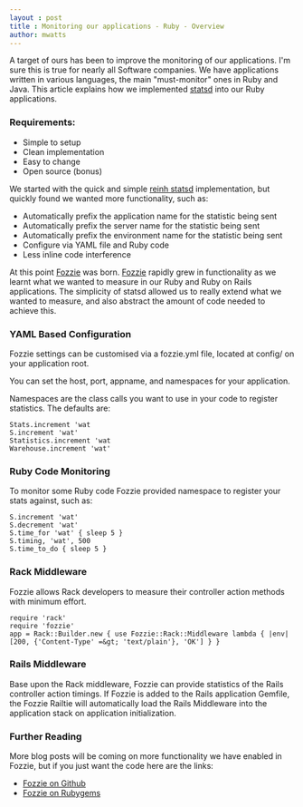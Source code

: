 ```yaml
---
layout : post
title : Monitoring our applications - Ruby - Overview
author: mwatts
---
```


A target of ours has been to improve the monitoring of our applications. I'm sure this is true for nearly all Software companies. We have applications written in various languages, the main "must-monitor" ones in Ruby and Java. This article explains how we implemented [statsd](http://codeascraft.etsy.com/2011/02/15/measure-anything-measure-everything) into our Ruby applications.

### Requirements:

- Simple to setup
- Clean implementation
- Easy to change
- Open source (bonus)

We started with the quick and simple [reinh statsd](https://github.com/reinh/statsd) implementation, but quickly found we wanted more functionality, such as:

- Automatically prefix the application name for the statistic being sent
- Automatically prefix the server name for the statistic being sent
- Automatically prefix the environment name for the statistic being sent
- Configure via YAML file and Ruby code
- Less inline code interference

At this point [Fozzie](https://github.com/lonelyplanet/fozzie) was born. [Fozzie](https://github.com/lonelyplanet/fozzie) rapidly grew in functionality as we learnt what we wanted to measure in our Ruby and Ruby on Rails applications. The simplicity of statsd allowed us to really extend what we wanted to measure, and also abstract the amount of code needed to achieve this.

### YAML Based Configuration
Fozzie settings can be customised via a fozzie.yml file, located at config/ on your application root.

You can set the host, port, appname, and namespaces for your application.

Namespaces are the class calls you want to use in your code to register statistics. The defaults are:

```
Stats.increment 'wat
S.increment 'wat'
Statistics.increment 'wat
Warehouse.increment 'wat'
```

### Ruby Code Monitoring
To monitor some Ruby code Fozzie provided namespace to register your stats against, such as:

```
S.increment 'wat'
S.decrement 'wat'
S.time_for 'wat' { sleep 5 }
S.timing, 'wat', 500
S.time_to_do { sleep 5 }
```

### Rack Middleware
Fozzie allows Rack developers to measure their controller action methods with minimum effort.

```
require 'rack'
require 'fozzie'
app = Rack::Builder.new { use Fozzie::Rack::Middleware lambda { |env| [200, {'Content-Type' =&gt; 'text/plain'}, 'OK'] } }
```

### Rails Middleware
Base upon the Rack middleware, Fozzie can provide statistics of the Rails controller action timings. If Fozzie is added to the Rails application Gemfile, the Fozzie Railtie will automatically load the Rails Middleware into the application stack on application initialization.

### Further Reading
More blog posts will be coming on more functionality we have enabled in Fozzie, but if you just want the code here are the links:

- [Fozzie on Github](https://github.com/lonelyplanet/fozzie)
- [Fozzie on Rubygems](http://rubygems.org/gems/fozzie)
